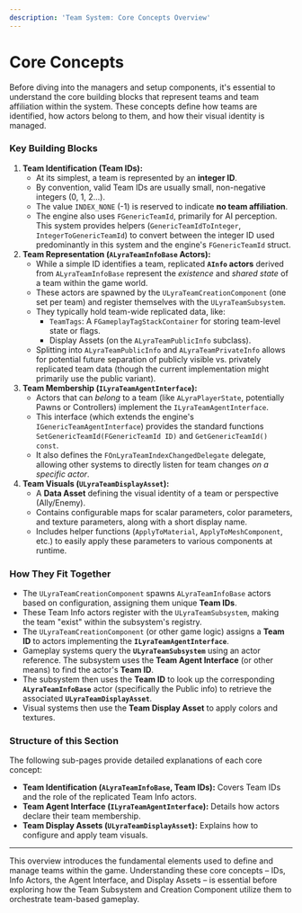 ```yaml
---
description: 'Team System: Core Concepts Overview'
---
```


# Core Concepts

Before diving into the managers and setup components, it's essential to understand the core building blocks that represent teams and team affiliation within the system. These concepts define how teams are identified, how actors belong to them, and how their visual identity is managed.

### Key Building Blocks

1. **Team Identification (Team IDs):**
   * At its simplest, a team is represented by an **integer ID**.
   * By convention, valid Team IDs are usually small, non-negative integers (0, 1, 2...).
   * The value `INDEX_NONE` (-1) is reserved to indicate **no team affiliation**.
   * The engine also uses `FGenericTeamId`, primarily for AI perception. This system provides helpers (`GenericTeamIdToInteger`, `IntegerToGenericTeamId`) to convert between the integer ID used predominantly in this system and the engine's `FGenericTeamId` struct.
2. **Team Representation (`ALyraTeamInfoBase` Actors):**
   * While a simple ID identifies a team, replicated **`AInfo` actors** derived from `ALyraTeamInfoBase` represent the _existence_ and _shared state_ of a team within the game world.
   * These actors are spawned by the `ULyraTeamCreationComponent` (one set per team) and register themselves with the `ULyraTeamSubsystem`.
   * They typically hold team-wide replicated data, like:
     * `TeamTags`: A `FGameplayTagStackContainer` for storing team-level state or flags.
     * Display Assets (on the `ALyraTeamPublicInfo` subclass).
   * Splitting into `ALyraTeamPublicInfo` and `ALyraTeamPrivateInfo` allows for potential future separation of publicly visible vs. privately replicated team data (though the current implementation might primarily use the public variant).
3. **Team Membership (`ILyraTeamAgentInterface`):**
   * Actors that can _belong_ to a team (like `ALyraPlayerState`, potentially Pawns or Controllers) implement the `ILyraTeamAgentInterface`.
   * This interface (which extends the engine's `IGenericTeamAgentInterface`) provides the standard functions `SetGenericTeamId(FGenericTeamId ID)` and `GetGenericTeamId() const`.
   * It also defines the `FOnLyraTeamIndexChangedDelegate` delegate, allowing other systems to directly listen for team changes _on a specific actor_.
4. **Team Visuals (`ULyraTeamDisplayAsset`):**
   * A **Data Asset** defining the visual identity of a team or perspective (Ally/Enemy).
   * Contains configurable maps for scalar parameters, color parameters, and texture parameters, along with a short display name.
   * Includes helper functions (`ApplyToMaterial`, `ApplyToMeshComponent`, etc.) to easily apply these parameters to various components at runtime.

### How They Fit Together

* The `ULyraTeamCreationComponent` spawns `ALyraTeamInfoBase` actors based on configuration, assigning them unique **Team IDs**.
* These Team Info actors register with the `ULyraTeamSubsystem`, making the team "exist" within the subsystem's registry.
* The `ULyraTeamCreationComponent` (or other game logic) assigns a **Team ID** to actors implementing the **`ILyraTeamAgentInterface`**.
* Gameplay systems query the **`ULyraTeamSubsystem`** using an actor reference. The subsystem uses the **Team Agent Interface** (or other means) to find the actor's **Team ID**.
* The subsystem then uses the **Team ID** to look up the corresponding **`ALyraTeamInfoBase`** actor (specifically the Public info) to retrieve the associated **`ULyraTeamDisplayAsset`**.
* Visual systems then use the **Team Display Asset** to apply colors and textures.

### Structure of this Section

The following sub-pages provide detailed explanations of each core concept:

* **Team Identification (`ALyraTeamInfoBase`, Team IDs):** Covers Team IDs and the role of the replicated Team Info actors.
* **Team Agent Interface (`ILyraTeamAgentInterface`):** Details how actors declare their team membership.
* **Team Display Assets (`ULyraTeamDisplayAsset`):** Explains how to configure and apply team visuals.

***

This overview introduces the fundamental elements used to define and manage teams within the game. Understanding these core concepts – IDs, Info Actors, the Agent Interface, and Display Assets – is essential before exploring how the Team Subsystem and Creation Component utilize them to orchestrate team-based gameplay.
